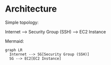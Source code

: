 # Architecture

Simple topology:

Internet --> Security Group (SSH) --> EC2 Instance

Mermaid:
```mermaid
graph LR
  Internet --> SG[Security Group (SSH)]
  SG --> EC2[EC2 Instance]

